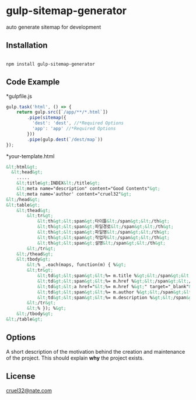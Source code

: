 # gulp-sitemap-generator
auto generate sitemap for development

## Installation

<pre><code>
npm install gulp-sitemap-generator
</code></pre>

## Code Example

*gulpfile.js
```javascript
gulp.task('html', () => {
    return gulp.src([`/app/**/*.html`])
        .pipe(sitemap({
          'dest': 'dest', //*Required Options
          'app': 'app' //*Required Options
        }))
        .pipe(gulp.dest(`/dest/map`))
});
```

*your-template.html
```html
&lt;html&gt;
  &lt;head&gt;
    .....
    &lt;title&gt;INDEX&lt;/title&gt;
    &lt;meta name="description" content="Good Contents"&gt;
    &lt;meta name='author' content="cruel32"&gt;
&lt;/head&gt;
&lt;table&gt;
    &lt;thead&gt;
        &lt;tr&gt;
            &lt;th&gt;&lt;span&gt;타이틀&lt;/span&gt;&lt;/th&gt;
            &lt;th&gt;&lt;span&gt;파일경로&lt;/span&gt;&lt;/th&gt;
            &lt;th&gt;&lt;span&gt;파일명&lt;/span&gt;&lt;/th&gt;
            &lt;th&gt;&lt;span&gt;작업자&lt;/span&gt;&lt;/th&gt;
            &lt;th&gt;&lt;span&gt;설명&lt;/span&gt;&lt;/th&gt;
        &lt;/tr&gt;
    &lt;/thead&gt;
    &lt;tbody&gt;
        &lt;% _.each(maps, function(m) { %&gt;
        &lt;tr&gt;
            &lt;td&gt;&lt;span&gt;&lt;%= m.title %&gt;&lt;/span&gt;&lt;/td&gt;
            &lt;td&gt;&lt;span&gt;&lt;%= m.href %&gt;&lt;/span&gt;&lt;/td&gt;
            &lt;td&gt;&lt;a href="&lt;%= m.href %&gt;" target="_blank"&gt;&lt;%= m.name %&gt;&lt;/a&gt;&lt;/td&gt;
            &lt;td&gt;&lt;span&gt;&lt;%= m.author %&gt;&lt;/span&gt;&lt;/td&gt;
            &lt;td&gt;&lt;span&gt;&lt;%= m.description %&gt;&lt;/span&gt;&lt;/td&gt;
        &lt;/tr&gt;
        &lt;% }); %&gt;
    &lt;/tbody&gt;
&lt;/table&gt;
```


## Options

A short description of the motivation behind the creation and maintenance of the project. This should explain **why** the project exists.


## License
cruel32@nate.com
